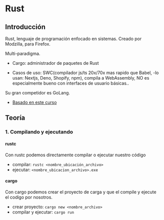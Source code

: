 # Rust
## Introducción
Rust, lenguaje de programación enfocado en sistemas. Creado por Modzilla, para Firefox.

Multi-paradigma.

- Cargo: administrador de paquetes de Rust

- Casos de uso: SWC(compilador js/ts 20x/70x mas rapido que Babel, -lo usan: Nextjs, Deno, Shopify, npm), compila a WebAssembly, NO es especialmente bueno con interfaces de usuario básicas..

Su gran competidor es GoLang.

- [Basado en este curso](https://learn.microsoft.com/es-es/training/paths/rust-first-steps/?source=learn)

## Teoría
### 1. Compilando y ejecutando
#### rustc
Con rustc podemos directamente compilar o ejecutar nuestro código
- compilar: `rustc <nombre_ubicación_archivo>`
- ejecutar: `<nombre_ubicacion_archivo>.exe`
#### cargo
Con cargo podemos crear el proyecto de carga y que el compile y ejecute el codigo por nosotros.
- crear proyecto: `cargo new <nombre_archivo>`
- compilar y ejecutar: `cargo run`
